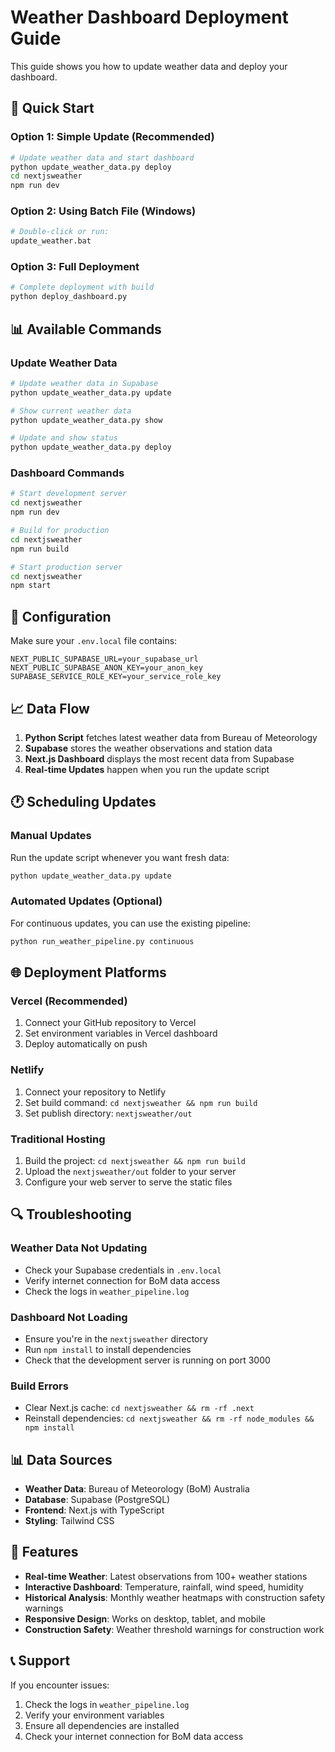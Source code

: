 # Weather Dashboard Deployment Guide

This guide shows you how to update weather data and deploy your dashboard.

## 🚀 Quick Start

### Option 1: Simple Update (Recommended)
```bash
# Update weather data and start dashboard
python update_weather_data.py deploy
cd nextjsweather
npm run dev
```

### Option 2: Using Batch File (Windows)
```bash
# Double-click or run:
update_weather.bat
```

### Option 3: Full Deployment
```bash
# Complete deployment with build
python deploy_dashboard.py
```

## 📊 Available Commands

### Update Weather Data
```bash
# Update weather data in Supabase
python update_weather_data.py update

# Show current weather data
python update_weather_data.py show

# Update and show status
python update_weather_data.py deploy
```

### Dashboard Commands
```bash
# Start development server
cd nextjsweather
npm run dev

# Build for production
cd nextjsweather
npm run build

# Start production server
cd nextjsweather
npm start
```

## 🔧 Configuration

Make sure your `.env.local` file contains:
```env
NEXT_PUBLIC_SUPABASE_URL=your_supabase_url
NEXT_PUBLIC_SUPABASE_ANON_KEY=your_anon_key
SUPABASE_SERVICE_ROLE_KEY=your_service_role_key
```

## 📈 Data Flow

1. **Python Script** fetches latest weather data from Bureau of Meteorology
2. **Supabase** stores the weather observations and station data
3. **Next.js Dashboard** displays the most recent data from Supabase
4. **Real-time Updates** happen when you run the update script

## 🕐 Scheduling Updates

### Manual Updates
Run the update script whenever you want fresh data:
```bash
python update_weather_data.py update
```

### Automated Updates (Optional)
For continuous updates, you can use the existing pipeline:
```bash
python run_weather_pipeline.py continuous
```

## 🌐 Deployment Platforms

### Vercel (Recommended)
1. Connect your GitHub repository to Vercel
2. Set environment variables in Vercel dashboard
3. Deploy automatically on push

### Netlify
1. Connect your repository to Netlify
2. Set build command: `cd nextjsweather && npm run build`
3. Set publish directory: `nextjsweather/out`

### Traditional Hosting
1. Build the project: `cd nextjsweather && npm run build`
2. Upload the `nextjsweather/out` folder to your server
3. Configure your web server to serve the static files

## 🔍 Troubleshooting

### Weather Data Not Updating
- Check your Supabase credentials in `.env.local`
- Verify internet connection for BoM data access
- Check the logs in `weather_pipeline.log`

### Dashboard Not Loading
- Ensure you're in the `nextjsweather` directory
- Run `npm install` to install dependencies
- Check that the development server is running on port 3000

### Build Errors
- Clear Next.js cache: `cd nextjsweather && rm -rf .next`
- Reinstall dependencies: `cd nextjsweather && rm -rf node_modules && npm install`

## 📊 Data Sources

- **Weather Data**: Bureau of Meteorology (BoM) Australia
- **Database**: Supabase (PostgreSQL)
- **Frontend**: Next.js with TypeScript
- **Styling**: Tailwind CSS

## 🎯 Features

- **Real-time Weather**: Latest observations from 100+ weather stations
- **Interactive Dashboard**: Temperature, rainfall, wind speed, humidity
- **Historical Analysis**: Monthly weather heatmaps with construction safety warnings
- **Responsive Design**: Works on desktop, tablet, and mobile
- **Construction Safety**: Weather threshold warnings for construction work

## 📞 Support

If you encounter issues:
1. Check the logs in `weather_pipeline.log`
2. Verify your environment variables
3. Ensure all dependencies are installed
4. Check your internet connection for BoM data access
